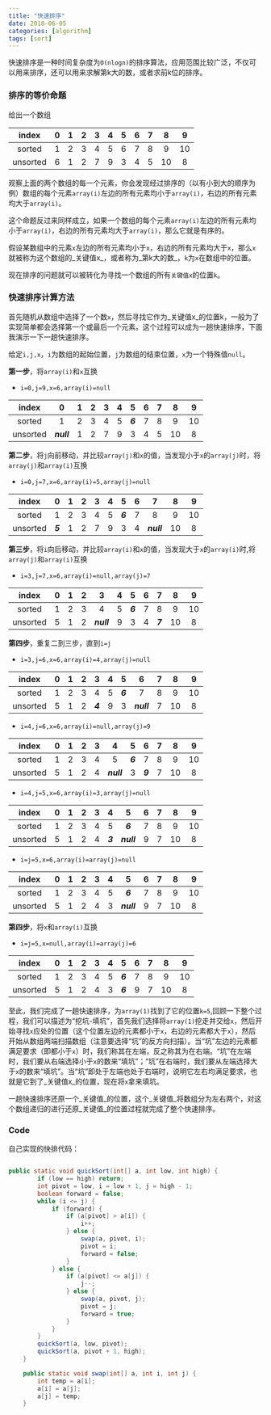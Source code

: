 ```yaml
---
title: "快速排序"
date: 2018-06-05
categories: [algorithm]
tags: [sort]
---
```

快速排序是一种时间复杂度为`O(nlogn)`的排序算法，应用范围比较广泛，不仅可以用来排序，还可以用来求解第k大的数，或者求前k位的排序。

### 排序的等价命题

给出一个数组

|index|0|1|2|3|4|5|6|7|8|9|
|:-:|:-:|:-:|:-:|:-:|:-:|:-:|:-:|:-:|:-:|:-:|
|sorted|1|2|3|4|5|6|7|8|9|10|
|unsorted|6|1|2|7|9|3|4|5|10|8|

观察上面的两个数组的每一个元素，你会发现经过排序的（以有小到大的顺序为例）数组的每个元素`array(i)`左边的所有元素均小于`array(i)`，右边的所有元素均大于`array(i)`。

这个命题反过来同样成立，如果一个数组的每个元素`array(i)`左边的所有元素均小于`array(i)`，右边的所有元素均大于`array(i)`，那么它就是有序的。

假设某数组中的元素`x`左边的所有元素均小于`x`，右边的所有元素均大于`x`，那么`x`就被称为这个数组的_关键值x_，或者称为_第k大的数_，`k`为`x`在数组中的位置。

现在排序的问题就可以被转化为寻找一个数组的所有`关键值x`的位置`k`。

### 快速排序计算方法

首先随机从数组中选择了一个数`x`，然后寻找它作为_关键值x_的位置k，一般为了实现简单都会选择第一个或最后一个元素。这个过程可以成为一趟快速排序，下面我演示一下一趟快速排序。

给定`i,j,x`，`i`为数组的起始位置，`j`为数组的结束位置，`x`为一个特殊值`null`。

**第一步**，将`array(i)`和`x`互换

- `i=0,j=9,x=6,array(i)=null`

|index|0|1|2|3|4|5|6|7|8|9|
|:-:|:-:|:-:|:-:|:-:|:-:|:-:|:-:|:-:|:-:|:-:|
|sorted|1|2|3|4|5|**_6_**|7|8|9|10|
|unsorted|**_null_**|1|2|7|9|3|4|5|10|8|

**第二步**，将`j`向前移动，并比较`array(j)`和`x`的值，当发现小于`x`的`array(j)`时，将`array(j)`和`array(i)`互换

- `i=0,j=7,x=6,array(i)=5,array(j)=null`

|index|0|1|2|3|4|5|6|7|8|9|
|:-:|:-:|:-:|:-:|:-:|:-:|:-:|:-:|:-:|:-:|:-:|
|sorted|1|2|3|4|5|**_6_**|7|8|9|10|
|unsorted|**_5_**|1|2|7|9|3|4|**_null_**|10|8|

**第三步**，将`i`向后移动，并比较`array(i)`和`x`的值，当发现大于`x`的`array(i)`时,将`array(j)`和`array(i)`互换

- `i=3,j=7,x=6,array(i)=null,array(j)=7`

|index|0|1|2|3|4|5|6|7|8|9|
|:-:|:-:|:-:|:-:|:-:|:-:|:-:|:-:|:-:|:-:|:-:|
|sorted|1|2|3|4|5|**_6_**|7|8|9|10|
|unsorted|5|1|2|**_null_**|9|3|4|**_7_**|10|8|

**第四步**，重复二到三步，直到`i=j`

- `i=3,j=6,x=6,array(i)=4,array(j)=null`

|index|0|1|2|3|4|5|6|7|8|9|
|:-:|:-:|:-:|:-:|:-:|:-:|:-:|:-:|:-:|:-:|:-:|
|sorted|1|2|3|4|5|**_6_**|7|8|9|10|
|unsorted|5|1|2|**_4_**|9|3|**_null_**|7|10|8|

- `i=4,j=6,x=6,array(i)=null,array(j)=9`

|index|0|1|2|3|4|5|6|7|8|9|
|:-:|:-:|:-:|:-:|:-:|:-:|:-:|:-:|:-:|:-:|:-:|
|sorted|1|2|3|4|5|**_6_**|7|8|9|10|
|unsorted|5|1|2|4|**_null_**|3|**_9_**|7|10|8|

- `i=4,j=5,x=6,array(i)=3,array(j)=null`

|index|0|1|2|3|4|5|6|7|8|9|
|:-:|:-:|:-:|:-:|:-:|:-:|:-:|:-:|:-:|:-:|:-:|
|sorted|1|2|3|4|5|**_6_**|7|8|9|10|
|unsorted|5|1|2|4|**_3_**|**_null_**|9|7|10|8|

- `i=j=5,x=6,array(i)=array(j)=null`

|index|0|1|2|3|4|5|6|7|8|9|
|:-:|:-:|:-:|:-:|:-:|:-:|:-:|:-:|:-:|:-:|:-:|
|sorted|1|2|3|4|5|**_6_**|7|8|9|10|
|unsorted|5|1|2|4|3|**_null_**|9|7|10|8|

**第四步**，将`x`和`array(i)`互换

- `i=j=5,x=null,array(i)=array(j)=6`

|index|0|1|2|3|4|5|6|7|8|9|
|:-:|:-:|:-:|:-:|:-:|:-:|:-:|:-:|:-:|:-:|:-:|
|sorted|1|2|3|4|5|**_6_**|7|8|9|10|
|unsorted|5|1|2|4|3|**_6_**|9|7|10|8|

至此，我们完成了一趟快速排序，为`array(1)`找到了它的位置`k=5`,回顾一下整个过程，我们可以描述为“挖坑-填坑”，首先我们选择将`array(1)`挖走并交给`x`，然后开始寻找`x`应处的位置（这个位置左边的元素都小于`x`，右边的元素都大于`x`），然后开始从数组两端扫描数组（注意要选择“坑”的反方向扫描）。当“坑”左边的元素都满足要求（即都小于`x`）时，我们称其在左端，反之称其为在右端。“坑”在左端时，我们要从右端选择小于`x`的数来“填坑”；“坑”在右端时，我们要从左端选择大于`x`的数来“填坑”。当“坑”即处于左端也处于右端时，说明它左右均满足要求，也就是它到了_关键值x_的位置，现在将`x`拿来填坑。

一趟快速排序还原一个_关键值_的位置，这个_关键值_将数组分为左右两个，对这个数组递归的进行还原_关键值_的位置过程就完成了整个快速排序。

### Code

自己实现的快排代码：

``` java

public static void quickSort(int[] a, int low, int high) {
        if (low == high) return;
        int pivot = low, i = low + 1, j = high - 1;
        boolean forward = false;
        while (i <= j) {
            if (forward) {
                if (a[pivot] > a[i]) {
                    i++;
                } else {
                    swap(a, pivot, i);
                    pivot = i;
                    forward = false;
                }
            } else {
                if (a[pivot] <= a[j]) {
                    j--;
                } else {
                    swap(a, pivot, j);
                    pivot = j;
                    forward = true;
                }
            }
        }
        quickSort(a, low, pivot);
        quickSort(a, pivot + 1, high);
    }

    public static void swap(int[] a, int i, int j) {
        int temp = a[i];
        a[i] = a[j];
        a[j] = temp;
    }

```
